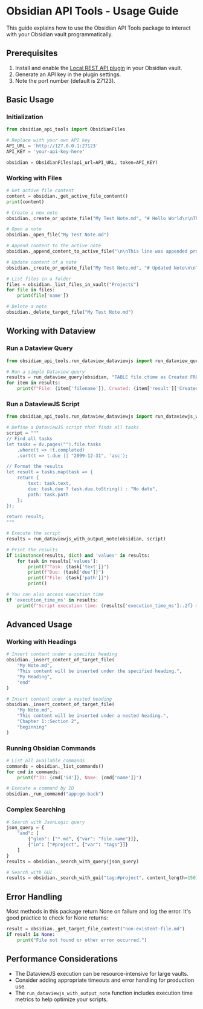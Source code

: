 # Obsidian API Tools - Usage Guide

This guide explains how to use the Obsidian API Tools package to interact with your Obsidian vault programmatically.

## Prerequisites

1. Install and enable the [Local REST API plugin](https://github.com/coddingtonbear/obsidian-local-rest-api) in your Obsidian vault.
2. Generate an API key in the plugin settings.
3. Note the port number (default is 27123).

## Basic Usage

### Initialization

```python
from obsidian_api_tools import ObsidianFiles

# Replace with your own API key
API_URL = 'http://127.0.0.1:27123'
API_KEY = 'your-api-key-here'

obsidian = ObsidianFiles(api_url=API_URL, token=API_KEY)
```

### Working with Files

```python
# Get active file content
content = obsidian._get_active_file_content()
print(content)

# Create a new note
obsidian._create_or_update_file("My Test Note.md", "# Hello World\n\nThis is a test note created with the API.")

# Open a note
obsidian._open_file("My Test Note.md")

# Append content to the active note
obsidian._append_content_to_active_file("\n\nThis line was appended programmatically!")

# Update content of a note
obsidian._create_or_update_file("My Test Note.md", "# Updated Note\n\nThis content has been completely replaced.")

# List files in a folder
files = obsidian._list_files_in_vault("Projects")
for file in files:
    print(file['name'])

# Delete a note
obsidian._delete_target_file("My Test Note.md")
```

## Working with Dataview

### Run a Dataview Query

```python
from obsidian_api_tools.run_dataview_dataviewjs import run_dataview_query

# Run a simple Dataview query
results = run_dataview_query(obsidian, "TABLE file.ctime as Created FROM \"Projects\"")
for item in results:
    print(f"File: {item['filename']}, Created: {item['result']['Created']}")
```

### Run a DataviewJS Script

```python
from obsidian_api_tools.run_dataview_dataviewjs import run_dataviewjs_with_output_note

# Define a DataviewJS script that finds all tasks
script = """
// Find all tasks
let tasks = dv.pages("").file.tasks
    .where(t => !t.completed)
    .sort(t => t.due || "2099-12-31", 'asc');

// Format the results
let result = tasks.map(task => {
    return {
        text: task.text,
        due: task.due ? task.due.toString() : "No date",
        path: task.path
    };
});

return result;
"""

# Execute the script
results = run_dataviewjs_with_output_note(obsidian, script)

# Print the results
if isinstance(results, dict) and 'values' in results:
    for task in results['values']:
        print(f"Task: {task['text']}")
        print(f"Due: {task['due']}")
        print(f"File: {task['path']}")
        print()

# You can also access execution time
if 'execution_time_ms' in results:
    print(f"Script execution time: {results['execution_time_ms']:.2f} ms")
```

## Advanced Usage

### Working with Headings

```python
# Insert content under a specific heading
obsidian._insert_content_of_target_file(
    "My Note.md",
    "This content will be inserted under the specified heading.",
    "My Heading",
    "end"
)

# Insert content under a nested heading
obsidian._insert_content_of_target_file(
    "My Note.md",
    "This content will be inserted under a nested heading.",
    "Chapter 1::Section 2",
    "beginning"
)
```

### Running Obsidian Commands

```python
# List all available commands
commands = obsidian._list_commands()
for cmd in commands:
    print(f"ID: {cmd['id']}, Name: {cmd['name']}")

# Execute a command by ID
obsidian._run_command("app:go-back")
```

### Complex Searching

```python
# Search with JsonLogic query
json_query = {
    "and": [
        {"glob": ["*.md", {"var": "file.name"}]},
        {"in": ["#project", {"var": "tags"}]}
    ]
}
results = obsidian._search_with_query(json_query)

# Search with GUI
results = obsidian._search_with_gui("tag:#project", content_length=150)
```

## Error Handling

Most methods in this package return None on failure and log the error. It's good practice to check for None returns:

```python
result = obsidian._get_target_file_content("non-existent-file.md")
if result is None:
    print("File not found or other error occurred.")
```

## Performance Considerations

- The DataviewJS execution can be resource-intensive for large vaults.
- Consider adding appropriate timeouts and error handling for production use.
- The `run_dataviewjs_with_output_note` function includes execution time metrics to help optimize your scripts.
